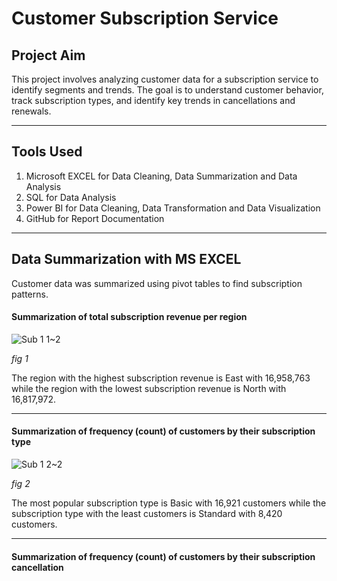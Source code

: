 # Customer Subscription Service

## Project Aim
This project involves analyzing customer data for a subscription service to identify 
segments and trends. The goal is to understand customer behavior, track subscription types, 
and identify key trends in cancellations and renewals.

-----------

## Tools Used
1. Microsoft EXCEL for Data Cleaning, Data Summarization and Data Analysis
2. SQL for Data Analysis
3. Power BI for Data Cleaning, Data Transformation and Data Visualization
4. GitHub for Report Documentation
----------

## Data Summarization with MS EXCEL

Customer data was summarized using pivot tables to find subscription patterns.

#### Summarization of total subscription revenue per region

![Sub 1 1~2](https://github.com/user-attachments/assets/e9bddd03-88a1-404e-ac88-e009ea407f63)

*fig 1*

The region with the highest subscription revenue is East with 16,958,763 while the region with the lowest subscription revenue is North with 16,817,972. 

---------

#### Summarization of frequency (count) of customers by their subscription type

![Sub 1 2~2](https://github.com/user-attachments/assets/22ab5819-50da-4c98-9cab-a4dfd01cebbc)

*fig 2*

The most popular subscription type is Basic with 16,921 customers while the subscription type with the least customers is Standard with 8,420 customers. 

----------

#### Summarization of frequency (count) of customers by their subscription cancellation

